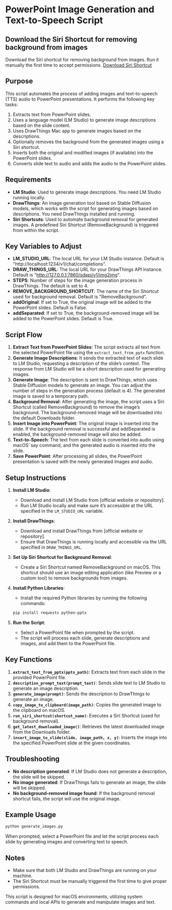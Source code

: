 
# PowerPoint Image Generation and Text-to-Speech Script

## Download the Siri Shortcut for removing background from images
Download the Siri shortcut for removing background from images. Run it manually the first time to accept permissions. 
[Download Siri Shortcut](https://www.icloud.com/shortcuts/2c1e6bc659c748a494b06f7644987972)

## Purpose
This script automates the process of adding images and text-to-speech (TTS) audio to PowerPoint presentations. It performs the following key tasks:
1. Extracts text from PowerPoint slides.
2. Uses a language model (LM Studio) to generate image descriptions based on the slide content.
3. Uses DrawThings Mac app to generate images based on the descriptions.
4. Optionally removes the background from the generated images using a Siri shortcut.
5. Inserts both the original and modified images (if available) into the PowerPoint slides.
6. Converts slide text to audio and adds the audio to the PowerPoint slides.

## Requirements
- **LM Studio**: Used to generate image descriptions. You need LM Studio running locally.
- **DrawThings**: An image generation tool based on Stable Diffusion models, which works with the script for generating images based on descriptions. You need DrawThings installed and running.
- **Siri Shortcuts**: Used to automate background removal for generated images. A predefined Siri Shortcut (RemoveBackground) is triggered from within the script.

## Key Variables to Adjust
- **LM_STUDIO_URL**: The local URL for your LM Studio instance. Default is "http://localhost:1234/v1/chat/completions".
- **DRAW_THINGS_URL**: The local URL for your DrawThings API instance. Default is "http://127.0.0.1:7860/sdapi/v1/img2img".
- **STEPS**: Number of steps for the image generation process in DrawThings. The default is set to 4.
- **REMOVE_BACKGROUND_SHORTCUT**: The name of the Siri Shortcut used for background removal. Default is "RemoveBackground".
- **addOriginal**: If set to True, the original image will be added to the PowerPoint slides. Default is False.
- **addSeparated**: If set to True, the background-removed image will be added to the PowerPoint slides. Default is True.

## Script Flow
1. **Extract Text from PowerPoint Slides**: The script extracts all text from the selected PowerPoint file using the `extract_text_from_pptx` function.
2. **Generate Image Descriptions**: It sends the extracted text of each slide to LM Studio, requesting a description of the slide’s context. The response from LM Studio will be a short description used for generating images.
3. **Generate Image**: The description is sent to DrawThings, which uses Stable Diffusion models to generate an image. You can adjust the number of steps in the generation process (default is 4). The generated image is saved to a temporary path.
4. **Background Removal**: After generating the image, the script uses a Siri Shortcut (called RemoveBackground) to remove the image’s background. The background-removed image will be downloaded into the default Downloads folder.
5. **Insert Image into PowerPoint**: The original image is inserted into the slide. If the background removal is successful and addSeparated is enabled, the background-removed image will also be added.
6. **Text-to-Speech**: The text from each slide is converted into audio using macOS’ say command, and the generated audio is inserted into the slide.
7. **Save PowerPoint**: After processing all slides, the PowerPoint presentation is saved with the newly generated images and audio.

## Setup Instructions
1. **Install LM Studio**:
    - Download and install LM Studio from [official website or repository].
    - Run LM Studio locally and make sure it’s accessible at the URL specified in the `LM_STUDIO_URL` variable.
2. **Install DrawThings**:
    - Download and install DrawThings from [official website or repository].
    - Ensure that DrawThings is running locally and accessible via the URL specified in `DRAW_THINGS_URL`.
3. **Set Up Siri Shortcut for Background Removal**:
    - Create a Siri Shortcut named RemoveBackground on macOS. This shortcut should use an image editing application (like Preview or a custom tool) to remove backgrounds from images.
4. **Install Python Libraries**:
    - Install the required Python libraries by running the following commands:

    ```bash
    pip install requests python-pptx
    ```

5. **Run the Script**:
    - Select a PowerPoint file when prompted by the script.
    - The script will process each slide, generate descriptions and images, and add them to the PowerPoint file.

## Key Functions
1. **`extract_text_from_pptx(pptx_path)`**: Extracts text from each slide in the provided PowerPoint file.
2. **`description_prompt_text(prompt_text)`**: Sends slide text to LM Studio to generate an image description.
3. **`generate_image(prompt)`**: Sends the description to DrawThings to generate an image.
4. **`copy_image_to_clipboard(image_path)`**: Copies the generated image to the clipboard on macOS.
5. **`run_siri_shortcut(shortcut_name)`**: Executes a Siri Shortcut (used for background removal).
6. **`get_latest_downloaded_image()`**: Retrieves the latest downloaded image from the Downloads folder.
7. **`insert_image_to_slide(slide, image_path, x, y)`**: Inserts the image into the specified PowerPoint slide at the given coordinates.

## Troubleshooting
- **No description generated**: If LM Studio does not generate a description, the slide will be skipped.
- **No image generated**: If DrawThings fails to generate an image, the slide will be skipped.
- **No background-removed image found**: If the background removal shortcut fails, the script will use the original image.

## Example Usage
```bash
python generate_images.py
```

When prompted, select a PowerPoint file and let the script process each slide by generating images and converting text to speech.

## Notes
- Make sure that both LM Studio and DrawThings are running on your machine.
- The Siri Shortcut must be manually triggered the first time to give proper permissions.

This script is designed for macOS environments, utilizing system commands and local APIs to generate and manipulate images and text.

